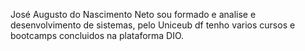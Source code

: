  José Augusto do Nascimento Neto sou formado e analise e desenvolvimento de sistemas, pelo Uniceub df tenho varios cursos e bootcamps concluidos na plataforma DIO.  
